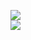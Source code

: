 [![](https://img.shields.io/badge/Made%20With-Github%20Spray-lightgrey.svg?style=for-the-badge&logo=github)](https://github.com/Annihil/github-spray#17331)  
[![](https://i.imgur.com/2DrTn0Z.gif)](https://github.com/Annihil/github-spray)